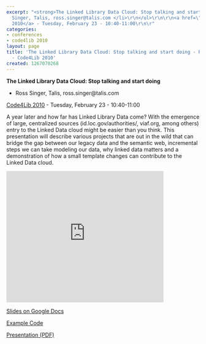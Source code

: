 ```yaml
---
excerpt: "<strong>The Linked Library Data Cloud: Stop talking and start doing</strong>\r\n\r\n<ul>\r\n<li>Ross
  Singer, Talis, ross.singer@talis.com </li>\r\n</ul>\r\n\r\n<a href=\"/conference/2010/schedule\">Code4Lib
  2010</a> - Tuesday, February 23 - 10:40-11:00\r\n\r"
categories:
- conferences
- code4lib 2010
layout: page
title: 'The Linked Library Data Cloud: Stop talking and start doing - Ross Singer
  - Code4Lib 2010'
created: 1267070268
---
```

<strong>The Linked Library Data Cloud: Stop talking and start doing</strong>

<ul>
<li>Ross Singer, Talis, ross.singer@talis.com </li>
</ul>

<a href="/conference/2010/schedule">Code4Lib 2010</a> - Tuesday, February 23 - 10:40-11:00

A year later and how far has Linked Library Data come? With the emergence of large, centralized sources (id.loc.gov/authorities/, viaf.org, among others) entry to the Linked Data cloud might be easier than you think. This presentation will describe various projects that are out in the wild that can bridge the gap between our legacy data and the semantic web, incremental steps we can take modeling our data, why linked data matters and a demonstration of how a small template changes can contribute to the Linked Data cloud.

<iframe src="http://docs.google.com/present/embed?id=dcw9djh7_172czxzkhds" frameborder="0" width="410" height="342"></iframe>

<a href="http://docs.google.com/present/view?id=dcw9djh7_172czxzkhds">Slides on Google Docs</a>

<a href="http://github.com/rsinger/LinkedLCCN">Example Code</a>

<a href="/files/The_Linked_Library_Data_Cloud.pdf">Presentation (PDF)</a>
